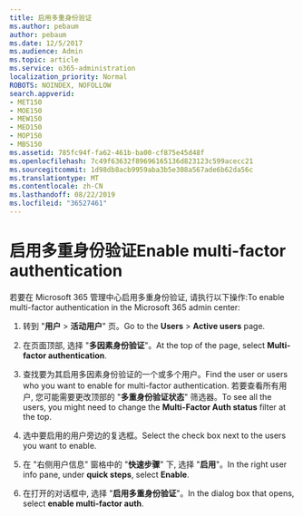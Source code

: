 ```yaml
---
title: 启用多重身份验证
ms.author: pebaum
author: pebaum
ms.date: 12/5/2017
ms.audience: Admin
ms.topic: article
ms.service: o365-administration
localization_priority: Normal
ROBOTS: NOINDEX, NOFOLLOW
search.appverid:
- MET150
- MOE150
- MEW150
- MED150
- MOP150
- MBS150
ms.assetid: 785fc94f-fa62-461b-ba00-cf875e45d48f
ms.openlocfilehash: 7c49f63632f89696165136d823123c599acecc21
ms.sourcegitcommit: 1d98db8acb9959aba3b5e308a567ade6b62da56c
ms.translationtype: MT
ms.contentlocale: zh-CN
ms.lasthandoff: 08/22/2019
ms.locfileid: "36527461"
---
```

# <a name="enable-multi-factor-authentication"></a><span data-ttu-id="36588-102">启用多重身份验证</span><span class="sxs-lookup"><span data-stu-id="36588-102">Enable multi-factor authentication</span></span>

<span data-ttu-id="36588-103">若要在 Microsoft 365 管理中心启用多重身份验证, 请执行以下操作:</span><span class="sxs-lookup"><span data-stu-id="36588-103">To enable multi-factor authentication in the Microsoft 365 admin center:</span></span>

1. <span data-ttu-id="36588-104">转到 "**用户** \> **活动用户**" 页。</span><span class="sxs-lookup"><span data-stu-id="36588-104">Go to the **Users** \> **Active users** page.</span></span>
    
2. <span data-ttu-id="36588-105">在页面顶部, 选择 "**多因素身份验证**"。</span><span class="sxs-lookup"><span data-stu-id="36588-105">At the top of the page, select **Multi-factor authentication**.</span></span> 
    
3. <span data-ttu-id="36588-106">查找要为其启用多因素身份验证的一个或多个用户。</span><span class="sxs-lookup"><span data-stu-id="36588-106">Find the user or users who you want to enable for multi-factor authentication.</span></span> <span data-ttu-id="36588-107">若要查看所有用户, 您可能需要更改顶部的 "**多重身份验证状态**" 筛选器。</span><span class="sxs-lookup"><span data-stu-id="36588-107">To see all the users, you might need to change the **Multi-Factor Auth status** filter at the top.</span></span>
    
4. <span data-ttu-id="36588-108">选中要启用的用户旁边的复选框。</span><span class="sxs-lookup"><span data-stu-id="36588-108">Select the check box next to the users you want to enable.</span></span>
    
5.  <span data-ttu-id="36588-109">在 "右侧用户信息" 窗格中的 "**快速步骤**" 下, 选择 "**启用**"。</span><span class="sxs-lookup"><span data-stu-id="36588-109">In the right user info pane, under **quick steps**, select **Enable**.</span></span> 
    
6. <span data-ttu-id="36588-110">在打开的对话框中, 选择 "**启用多重身份验证**"。</span><span class="sxs-lookup"><span data-stu-id="36588-110">In the dialog box that opens, select **enable multi-factor auth**.</span></span> 
    

